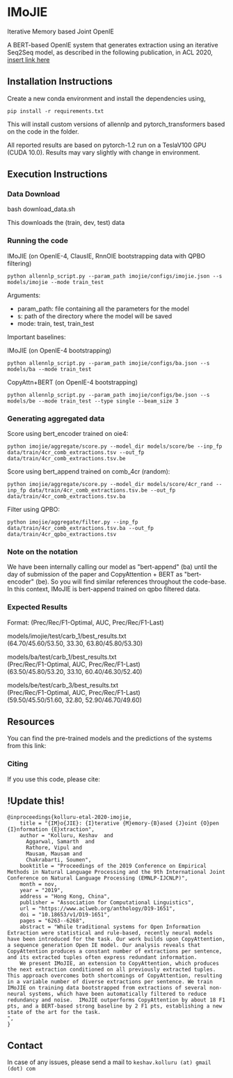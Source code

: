 # IMoJIE

Iterative Memory based Joint OpenIE

A BERT-based OpenIE system that generates extraction using an iterative Seq2Seq model, as described in the following publication, in ACL 2020, [insert link here](https://www.google.com)

## Installation Instructions
Create a new conda environment and install the dependencies using,
```
pip install -r requirements.txt
```
This will install custom versions of allennlp and pytorch_transformers based on the code in the folder.

All reported results are based on pytorch-1.2 run on a TeslaV100 GPU (CUDA 10.0). Results may vary slightly with change in environment.

## Execution Instructions
### Data Download
bash download_data.sh 

This downloads the (train, dev, test) data

### Running the code
IMoJIE (on OpenIE-4, ClausIE, RnnOIE bootstrapping data with QPBO filtering)
```
python allennlp_script.py --param_path imojie/configs/imojie.json --s models/imojie --mode train_test 
```

Arguments:
- param_path: file containing all the parameters for the model
- s:  path of the directory where the model will be saved
- mode: train, test, train_test

Important baselines:

IMoJIE (on OpenIE-4 bootstrapping)
```
python allennlp_script.py --param_path imojie/configs/ba.json --s models/ba --mode train_test 
```

CopyAttn+BERT (on OpenIE-4 bootstrapping)
```
python allennlp_script.py --param_path imojie/configs/be.json --s models/be --mode train_test --type single --beam_size 3
```

### Generating aggregated data

Score using bert_encoder trained on oie4: 
```
python imojie/aggregate/score.py --model_dir models/score/be --inp_fp data/train/4cr_comb_extractions.tsv --out_fp data/train/4cr_comb_extractions.tsv.be 
```

Score using bert_append trained on comb_4cr (random): 
```            
python imojie/aggregate/score.py --model_dir models/score/4cr_rand --inp_fp data/train/4cr_comb_extractions.tsv.be --out_fp data/train/4cr_comb_extractions.tsv.ba
```

Filter using QPBO:
```
python imojie/aggregate/filter.py --inp_fp data/train/4cr_comb_extractions.tsv.ba --out_fp data/train/4cr_qpbo_extractions.tsv
```

### Note on the notation
We have been internally calling our model as "bert-append" (ba) until the day of submission of the paper and CopyAttention + BERT as "bert-encoder" (be). So you will find similar references throughout the code-base. In this context, IMoJIE is bert-append trained on qpbo filtered data.

### Expected Results
Format: (Prec/Rec/F1-Optimal, AUC, Prec/Rec/F1-Last)

models/imojie/test/carb_1/best_results.txt \
(64.70/45.60/53.50, 33.30, 63.80/45.80/53.30)

models/ba/test/carb_1/best_results.txt \
(Prec/Rec/F1-Optimal, AUC, Prec/Rec/F1-Last) \
(63.50/45.80/53.20, 33.10, 60.40/46.30/52.40)

models/be/test/carb_3/best_results.txt \
(Prec/Rec/F1-Optimal, AUC, Prec/Rec/F1-Last) \
(59.50/45.50/51.60, 32.80, 52.90/46.70/49.60)

## Resources

You can find the pre-trained models and the predictions of the systems from this link:

### Citing
If you use this code, please cite:

## !Update this!
```
@inproceedings{kolluru-etal-2020-imojie,
    title = "{IM}o{JIE}: {I}terative {M}emory-{B}ased {J}oint {O}pen {I}nformation {E}xtraction",
    author = "Kolluru, Keshav  and
      Aggarwal, Samarth  and
      Rathore, Vipul and
      Mausam, Mausam and
      Chakrabarti, Soumen",
    booktitle = "Proceedings of the 2019 Conference on Empirical Methods in Natural Language Processing and the 9th International Joint Conference on Natural Language Processing (EMNLP-IJCNLP)",
    month = nov,
    year = "2019",
    address = "Hong Kong, China",
    publisher = "Association for Computational Linguistics",
    url = "https://www.aclweb.org/anthology/D19-1651",
    doi = "10.18653/v1/D19-1651",
    pages = "6263--6268",
    abstract = "While traditional systems for Open Information Extraction were statistical and rule-based, recently neural models have been introduced for the task. Our work builds upon CopyAttention, a sequence generation Open IE model. Our analysis reveals that CopyAttention produces a constant number of extractions per sentence, and its extracted tuples often express redundant information.
    We present IMoJIE, an extension to CopyAttention, which produces the next extraction conditioned on all previously extracted tuples. This approach overcomes both shortcomings of CopyAttention, resulting in a variable number of diverse extractions per sentence. We train IMoJIE on training data bootstrapped from extractions of several non-neural systems, which have been automatically filtered to reduce redundancy and noise.  IMoJIE outperforms CopyAttention by about 18 F1 pts, and a BERT-based strong baseline by 2 F1 pts, establishing a new state of the art for the task. 
",
}
```


## Contact
In case of any issues, please send a mail to
```keshav.kolluru (at) gmail (dot) com``` 


